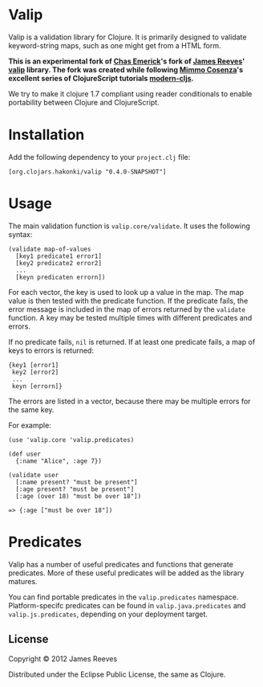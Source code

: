# Valip

Valip is a validation library for Clojure. It is primarily designed to validate
keyword-string maps, such as one might get from a HTML form.

**This is an experimental fork of [Chas Emerick](https://github.com/cemerick)'s fork of [James
Reeves](http://github.com/weavejester)'
[valip](http://github.com/weavejester/valip) library. 
The fork was created while following [Mimmo Cosenza](https://github.com/magomimmo)'s 
excellent series of ClojureScript tutorials [modern-cljs](https://github.com/magomimmo/modern-cljs).**

We try to make it clojure 1.7 compliant using reader conditionals to enable portability between Clojure and ClojureScript.

# Installation

Add the following dependency to your `project.clj` file:

    [org.clojars.hakonki/valip "0.4.0-SNAPSHOT"]

# Usage

The main validation function is `valip.core/validate`. It uses the following
syntax:

    (validate map-of-values
      [key1 predicate1 error1]
      [key2 predicate2 error2]
      ...
      [keyn predicaten errorn])

For each vector, the key is used to look up a value in the map. The map value
is then tested with the predicate function. If the predicate fails, the error
message is included in the map of errors returned by the `validate` function. A
key may be tested multiple times with different predicates and errors.

If no predicate fails, `nil` is returned. If at least one predicate fails, a
map of keys to errors is returned:

    {key1 [error1]
     key2 [error2]
     ...
     keyn [errorn]}

The errors are listed in a vector, because there may be multiple errors for the
same key.

For example:

    (use 'valip.core 'valip.predicates)

    (def user
      {:name "Alice", :age 7})

    (validate user
      [:name present? "must be present"]
      [:age present? "must be present"]
      [:age (over 18) "must be over 18"])

    => {:age ["must be over 18"])

# Predicates

Valip has a number of useful predicates and functions that generate predicates.
More of these useful predicates will be added as the library matures.

You can find portable predicates in the `valip.predicates` namespace.
Platform-specifc predicates can be found in `valip.java.predicates` and
`valip.js.predicates`, depending on your deployment target.

## License

Copyright © 2012 James Reeves

Distributed under the Eclipse Public License, the same as Clojure.
